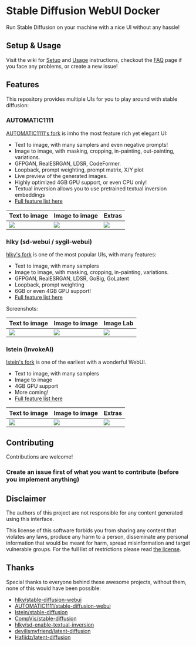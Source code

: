 # Stable Diffusion WebUI Docker

Run Stable Diffusion on your machine with a nice UI without any hassle!


## Setup & Usage

Visit the wiki for [Setup](https://github.com/AbdBarho/stable-diffusion-webui-docker/wiki/Setup) and [Usage](https://github.com/AbdBarho/stable-diffusion-webui-docker/wiki/Usage) instructions, checkout the [FAQ](https://github.com/AbdBarho/stable-diffusion-webui-docker/wiki/FAQ) page if you face any problems, or create a new issue!

## Features

This repository provides multiple UIs for you to play around with stable diffusion:

### AUTOMATIC1111

[AUTOMATIC1111's fork](https://github.com/AUTOMATIC1111/stable-diffusion-webui) is imho the most feature rich yet elegant UI:

- Text to image, with many samplers and even negative prompts!
- Image to image, with masking, cropping, in-painting, out-painting, variations.
- GFPGAN, RealESRGAN, LDSR, CodeFormer.
- Loopback, prompt weighting, prompt matrix, X/Y plot
- Live preview of the generated images.
- Highly optimized 4GB GPU support, or even CPU only!
- Textual inversion allows you to use pretrained textual inversion embeddings
- [Full feature list here](https://github.com/AUTOMATIC1111/stable-diffusion-webui-feature-showcase)

| Text to image                                                                                              | Image to image                                                                                             | Extras                                                                                                     |
| ---------------------------------------------------------------------------------------------------------- | ---------------------------------------------------------------------------------------------------------- | ---------------------------------------------------------------------------------------------------------- |
| ![](https://user-images.githubusercontent.com/24505302/189541954-46afd772-d0c8-4005-874c-e2eca40c02f2.jpg) | ![](https://user-images.githubusercontent.com/24505302/189541956-5b528de7-1b5d-479f-a1db-d3f5a53afc59.jpg) | ![](https://user-images.githubusercontent.com/24505302/189541957-cf78b352-a071-486d-8889-f26952779a61.jpg) |

### hlky (sd-webui / sygil-webui)

[hlky's fork](https://github.com/Sygil-Dev/sygil-webui) is one of the most popular UIs, with many features:

- Text to image, with many samplers
- Image to image, with masking, cropping, in-painting, variations.
- GFPGAN, RealESRGAN, LDSR, GoBig, GoLatent
- Loopback, prompt weighting
- 6GB or even 4GB GPU support!
- [Full feature list here](https://github.com/Sygil-Dev/sygil-webui/blob/master/README.md)

Screenshots:

| Text to image                                                                                              | Image to image                                                                                             | Image Lab                                                                                                  |
| ---------------------------------------------------------------------------------------------------------- | ---------------------------------------------------------------------------------------------------------- | ---------------------------------------------------------------------------------------------------------- |
| ![](https://user-images.githubusercontent.com/24505302/189541298-f902b021-a1eb-4e4b-b2eb-b6a696a8ec80.jpg) | ![](https://user-images.githubusercontent.com/24505302/189541295-7d7f2162-2189-4e0a-abbd-703f4779e1cd.jpg) | ![](https://user-images.githubusercontent.com/24505302/189541294-aa7f7735-a973-4e17-ada0-1fe3acbb1772.jpg) |



### lstein (InvokeAI)

[lstein's fork](https://github.com/invoke-ai/InvokeAI) is one of the earliest with a wonderful WebUI.
- Text to image, with many samplers
- Image to image
- 4GB GPU support
- More coming!
- [Full feature list here](https://github.com/invoke-ai/InvokeAI#features)

| Text to image                                                                                              | Image to image                                                                                             | Extras                                                                                                     |
| ---------------------------------------------------------------------------------------------------------- | ---------------------------------------------------------------------------------------------------------- | ---------------------------------------------------------------------------------------------------------- |
| ![](https://user-images.githubusercontent.com/24505302/195158552-39f58cb6-cfcc-4141-9995-a626e3760752.jpg) | ![](https://user-images.githubusercontent.com/24505302/195158553-152a0ab8-c0fd-4087-b121-4823bcd8d6b5.jpg) | ![](https://user-images.githubusercontent.com/24505302/195158548-e118206e-c519-4915-85d6-4c248eb10fc0.jpg) |

## Contributing

Contributions are welcome!

### **Create an issue first of what you want to contribute (before you implement anything)**

## Disclaimer

The authors of this project are not responsible for any content generated using this interface.

This license of this software forbids you from sharing any content that violates any laws, produce any harm to a person, disseminate any personal information that would be meant for harm, spread misinformation and target vulnerable groups. For the full list of restrictions please read [the license](./LICENSE).

## Thanks

Special thanks to everyone behind these awesome projects, without them, none of this would have been possible:

- [hlky/stable-diffusion-webui](https://github.com/hlky/stable-diffusion-webui)
- [AUTOMATIC1111/stable-diffusion-webui](https://github.com/AUTOMATIC1111/stable-diffusion-webui)
- [lstein/stable-diffusion](https://github.com/lstein/stable-diffusion)
- [CompVis/stable-diffusion](https://github.com/CompVis/stable-diffusion)
- [hlky/sd-enable-textual-inversion](https://github.com/hlky/sd-enable-textual-inversion)
- [devilismyfriend/latent-diffusion](https://github.com/devilismyfriend/latent-diffusion)
- [Hafiidz/latent-diffusion](https://github.com/Hafiidz/latent-diffusion)
